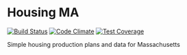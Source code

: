 # Housing MA

[![Build Status](https://travis-ci.org/MAPC/housingma.svg?branch=master)](https://travis-ci.org/MAPC/housingma) [![Code Climate](https://codeclimate.com/github/MAPC/housingma/badges/gpa.svg)](https://codeclimate.com/github/MAPC/housingma) [![Test Coverage](https://codeclimate.com/github/MAPC/housingma/badges/coverage.svg)](https://codeclimate.com/github/MAPC/housingma)

Simple housing production plans and data for Massachusetts